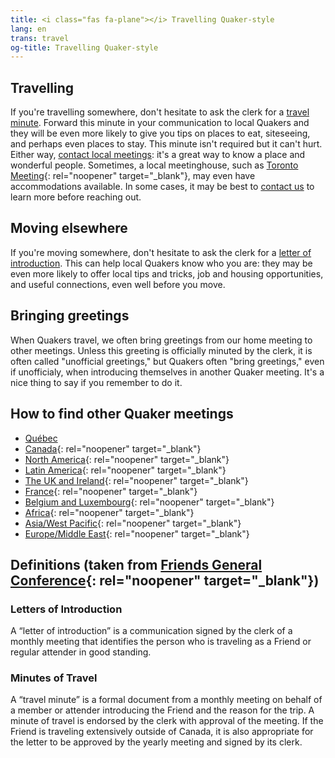 ```yaml
---
title: <i class="fas fa-plane"></i> Travelling Quaker-style
lang: en
trans: travel
og-title: Travelling Quaker-style
---
```

## Travelling

If you're travelling somewhere, don't hesitate to ask the clerk for a [travel minute](#travel). Forward this minute in your communication to local Quakers and they will be even more likely to give you tips on places to eat, siteseeing, and perhaps even places to stay. This minute isn't required but it can't hurt. Either way, [contact local meetings](#contact): it's a great way to know a place and wonderful people. Sometimes, a local meetinghouse, such as [Toronto Meeting](https://www.torontoquakers.org/){: rel="noopener" target="_blank"}, may even have accommodations available. In some cases, it may be best to [contact us](/contact) to learn more before reaching out.

## Moving elsewhere

If you're moving somewhere, don't hesitate to ask the clerk for a [letter of introduction](#introduction). This can help local Quakers know who you are: they may be even more likely to offer local tips and tricks, job and housing opportunities, and useful connections, even well before you move.

## Bringing greetings

When Quakers travel, we often bring greetings from our home meeting to other meetings. Unless this greeting is officially minuted by the clerk, it is often called "unofficial greetings," but Quakers often "bring greetings," even if unofficialy, when introducing themselves in another Quaker meeting. It's a nice thing to say if you remember to do it.

## How to find other Quaker meetings <span class="stanchor"><a name="contact"> </a></span>

* [Québec](/home#-where-we-meet)
* [Canada](https://quaker.ca/who-we-are/find-a-meeting/){: rel="noopener" target="_blank"}
* [North America](https://www.fgcquaker.org/connect/quaker-finder){: rel="noopener" target="_blank"}
* [Latin America](http://fwccamericas.org/find_friends/index.shtml){: rel="noopener" target="_blank"}
* [The UK and Ireland](http://www.quaker.org.uk/organisation-details){: rel="noopener" target="_blank"}
* [France](https://www.quakersenfrance.org/){: rel="noopener" target="_blank"}
* [Belgium and Luxembourg](https://quakers-belux.org/meetings-for-worship-where-and-when/){: rel="noopener" target="_blank"}
* [Africa](http://fwccafrica.org/){: rel="noopener" target="_blank"}
* [Asia/West Pacific](http://fwccawps.org/){: rel="noopener" target="_blank"}
* [Europe/Middle East](http://www.fwccemes.org/fam/){: rel="noopener" target="_blank"}

## Definitions (taken from [Friends General Conference](https://www.fgcquaker.org/resources/explanation-letters-introduction-travel-minutes-and-endorsements){: rel="noopener" target="_blank"})
### Letters of Introduction <span class="stanchor"><a name="introduction"> </a></span>

A “letter of introduction” is a communication signed by the clerk of a monthly meeting that identifies the person who is traveling as a Friend or regular attender in good standing.
### Minutes of Travel <span class="stanchor"><a name="travel"> </a></span>

A “travel minute” is a formal document from a monthly meeting on behalf of a member or attender introducing the Friend and the reason for the trip. A minute of travel is endorsed by the clerk with approval of the meeting. If the Friend is traveling extensively outside of Canada, it is also appropriate for the letter to be approved by the yearly meeting and signed by its clerk.

